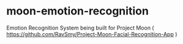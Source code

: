 # moon-emotion-recognition
 Emotion Recognition System being built for Project Moon ( https://github.com/RavSmy/Project-Moon-Facial-Recognition-App )
